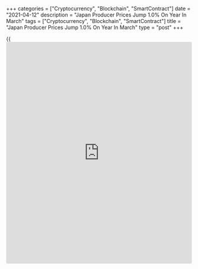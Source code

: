 +++
categories = ["Cryptocurrency", "Blockchain", "SmartContract"]
date = "2021-04-12"
description = "Japan Producer Prices Jump 1.0% On Year In March"
tags = ["Cryptocurrency", "Blockchain", "SmartContract"]
title = "Japan Producer Prices Jump 1.0% On Year In March"
type = "post"
+++

{{<iframe id="large-banner" src="https://www.bounty.group/#slide=16.0" width="100%" height="600" scrolling="no" style="border: 0px solid rgb(216, 221, 230); border-radius: 3px;">}}

Producer prices in Japan were up 1.0 percent on year in March, the Bank
of Japan said on Monday - exceeding expectations for 0.5 percent
following the upwardly revised 0.6 percent contraction in February
(originally -0.7 percent).

On a monthly basis, producer prices jumped 0.8 percent - again exceeding
expectations for 0.4 percent and up from 0.6 percent in the previous
month.

Export prices were up 2.8 percent on month and 5.5 percent on year, the
bank said, while import prices advanced 3.8 percent on month and 5.6
percent on year.

For comments and feedback [contact](https://www.playgroundfx.com/contact/): editorial@rtt[news](https://www.letsplayfx.com/blog/forex-news-website/).com

[Economic News][1]

 **What parts of the world are seeing the best (and worst) economic
performances lately? Click[here][2] to check out our [Econ Scorecard][2]
and find out! See up-to-the-moment [ranking](https://www.playgroundfx.com/blog/crypto-exchange-ranking/)s for the best and worst
performers in [GDP][3], [unemployment rate][4], [inflation][2] and much
more.**

   1. www.rtt[news](https://www.letsplayfx.com/blog/forex-news-website/).com/Content/EconomicNews.aspx
   2. www.rtt[news](https://www.letsplayfx.com/blog/forex-news-website/).com/economic-scorecard/world-rank/CPI/highest-performance.aspx
   3. www.rtt[news](https://www.letsplayfx.com/blog/forex-news-website/).com/economic-scorecard/world-rank/GDP/highest-performance.aspx
   4. www.rtt[news](https://www.letsplayfx.com/blog/forex-news-website/).com/economic-scorecard/world-rank/unemployment-rate/lowest-performance.aspx